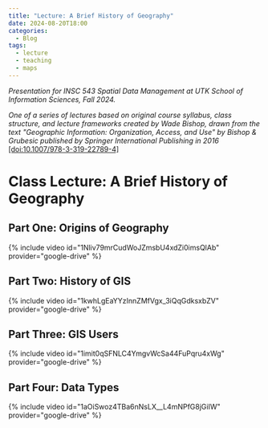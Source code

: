 ```yaml
---
title: "Lecture: A Brief History of Geography"
date: 2024-08-20T18:00
categories:
  - Blog
tags:
  - lecture
  - teaching
  - maps
---
```

*Presentation for INSC 543 Spatial Data Management at UTK School of Information Sciences, Fall 2024.* 

*One of a series of lectures based on original course syllabus, class structure, and lecture frameworks created by Wade Bishop, drawn from the text "Geographic Information: Organization, Access, and Use" by Bishop & Grubesic published by Springer International Publishing in 2016* [[doi:10.1007/978-3-319-22789-4]](https://doi.org/10.1007/978-3-319-22789-4)

# Class Lecture: A Brief History of Geography

## Part One: Origins of Geography

{% include video id="1Nliv79mrCudWoJZmsbU4xdZi0imsQlAb" provider="google-drive" %}

## Part Two: History of GIS

{% include video id="1kwhLgEaYYzInnZMfVgx_3iQqGdksxbZV" provider="google-drive" %} 

## Part Three: GIS Users

{% include video id="1imit0qSFNLC4YmgvWcSa44FuPqru4xWg" provider="google-drive" %} 

## Part Four: Data Types

{% include video id="1aOiSwoz4TBa6nNsLX__L4mNPfG8jGiIW" provider="google-drive" %}
